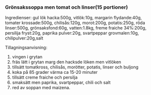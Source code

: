 ### Grönsakssoppa men tomat och linser(15 portioner)
Ingredienser:
gul lök hacka:500g, vitlök:10g, margarin flydande:40g, tomater krossade:500g, chilisås:120g, morot:200g, potatis:250g, röda linser:500g,
grönsaksfond:60g, vatten:1.8kg, freme fraiche 34%:200g, persilija fryst:20g, paprika pulver:20g, svartpeppar grovmalen:10g, chilipulver:20g,salt

Tillagningsanvisning:
1. vingen i grytan
2. fräs lätt i grytan marg den hacksde löken men vitlöken
3. tillsätt tomatkross, chilisås, morötter, potatis, linser och buljong
4. koka på 85 grader värma ca 15-20 minuter
5. tillsätt creme fraiche och persilja
6. smaksätt men paprika, svartpeppar, chili och salt
7. red av soppan med maizena.
